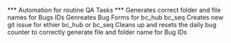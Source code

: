 *** Automation for routine QA Tasks ***
Generates correct folder and file names for Bugs IDs
Genreates Bug Forms for bc_hub bc_seq
Creates new git issue for ethier bc_hub or bc_seq
Cleans up and resets the daily bug counter to correctly generate file and folder name for Bug IDs
